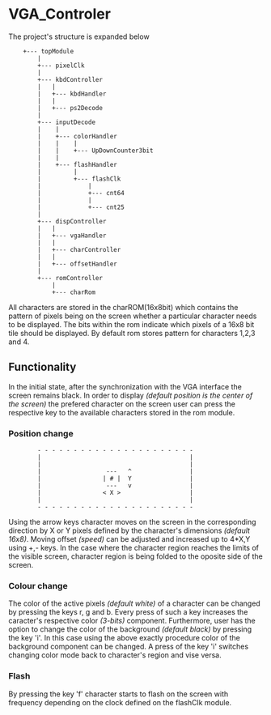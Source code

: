 # VGA_Controler

The project's structure is expanded below

        +--- topModule      
            |
            +--- pixelClk            
            |
            +--- kbdController    
            |   |
            |   +--- kbdHandler   
            |   |
            |   +--- ps2Decode    
            |
            +--- inputDecode  
            |    | 
            |    +--- colorHandler
            |    |    |
            |    |    +--- UpDownCounter3bit 
            |    |
            |    +--- flashHandler  
            |         |
            |         +--- flashClk 
            |             |
            |             +--- cnt64 
            |             |
            |             +--- cnt25 
            |
            +--- dispController
            |   |
            |   +--- vgaHandler
            |   |
            |   +--- charController
            |   |
            |   +--- offsetHandler
            |
            +--- romController 
                |
                +--- charRom             
    
   
All characters are stored in the charROM(16x8bit) which contains the pattern of pixels being on the screen whether a particular character needs to be displayed. The bits within the rom indicate which pixels of a 16x8 bit tile should be displayed. By default rom stores pattern for characters 1,2,3 and 4.

## Functionality 

In the initial state, after the synchronization with the VGA interface the screen remains black. In order to display *(default position is the center of the screen)* the prefered character on the screen user can press the respective key to the available characters stored in the rom module.

### Position change

			- - - - - - - - - - - - - - - - - - - - - -
			|                                         |
			|                                         |
			|                  ---   ^                |
			|                 | # |  Y                |
			|                  ---   v                |
			|                 < X >                   |
			|                                         |
			- - - - - - - - - - - - - - - - - - - - - -

Using the arrow keys character moves on the screen in the corresponding direction by X or Y pixels defined by the character's dimensions *(default 16x8)*. Moving offset *(speed)* can be adjusted and increased up to 4*X,Y using +,- keys. In the case where the character region reaches the limits of the visible screen, character region is being  folded to the oposite side of the screen.

### Colour change
The color of the active pixels *(default white)* of a character can be changed by pressing the keys r, g and b. Every press of such a key increases the caracter's respective color *(3-bits)* component. Furthermore, user has the option to change the color of the background *(default black)* by pressing the key 'i'. In this case using the above exactly procedure color of the background component can be changed. A press of the key 'i' switches changing color mode back to character's region and vise versa.
 
### Flash
By pressing the key 'f' character starts to flash on the screen with frequency depending on the clock defined on the flashClk module.
